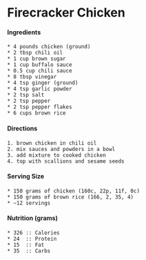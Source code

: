 # Firecracker Chicken



#### Ingredients
	* 4 pounds chicken (ground)
	* 2 tbsp chili oil
	* 1 cup brown sugar
	* 1 cup buffalo sauce
	* 0.5 cup chili sauce
	* 8 tbsp vinegar
	* 4 tsp ginger (ground)
	* 4 tsp garlic powder
	* 2 tsp salt
	* 2 tsp pepper
	* 2 tsp pepper flakes
	* 6 cups brown rice


#### Directions
	1. brown chicken in chili oil
	2. mix sauces and powders in a bowl
	3. add mixture to cooked chicken
	4. top with scallions and sesame seeds


#### Serving Size
	* 150 grams of chicken (160c, 22p, 11f, 0c)
	* 150 grams of brown rice (166, 2, 35, 4)
	* ~12 servings


#### Nutrition (grams)
	* 326 :: Calories
	* 24  :: Protein
	* 15  :: Fat
	* 35  :: Carbs